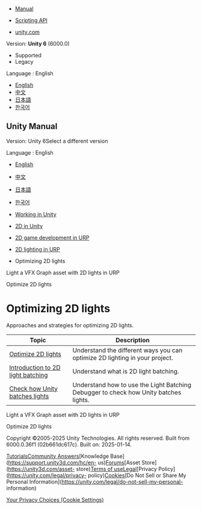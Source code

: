 [](https://docs.unity3d.com)

  * [Manual](../Manual/index.html)
  * [Scripting API](../ScriptReference/index.html)

  * [unity.com](https://unity.com/)

Version: **Unity 6** (6000.0)

  * Supported
  * Legacy

Language : English

  * [English](/Manual/urp/2d-light-optimize.html)
  * [中文](/cn/current/Manual/urp/2d-light-optimize.html)
  * [日本語](/ja/current/Manual/urp/2d-light-optimize.html)
  * [한국어](/kr/current/Manual/urp/2d-light-optimize.html)

[](https://docs.unity3d.com)

## Unity Manual

Version: Unity 6Select a different version

Language : English

  * [English](/Manual/urp/2d-light-optimize.html)
  * [中文](/cn/current/Manual/urp/2d-light-optimize.html)
  * [日本語](/ja/current/Manual/urp/2d-light-optimize.html)
  * [한국어](/kr/current/Manual/urp/2d-light-optimize.html)

  * [Working in Unity](../working-in-unity.html)
  * [2D in Unity](../Unity2D.html)
  * [2D game development in URP](../2d-urp-landing.html)
  * [2D lighting in URP](../urp/2d-index.html)
  * Optimizing 2D lights

[](../urp/2d-visual-effect-graph-compatibility.html)

Light a VFX Graph asset with 2D lights in URP

[](../urp/2d-lights-optimize-methods.html)

Optimize 2D lights

# Optimizing 2D lights

Approaches and strategies for optimizing 2D lights.

Topic | Description  
---|---  
[Optimize 2D lights](2d-lights-optimize-methods.html) | Understand the different ways you can optimize 2D lighting in your project.  
[Introduction to 2D light batching](2d-light-batching-intro.html) | Understand what is 2D light batching.  
[Check how Unity batches lights](2d-light-batching-debugger.html) | Understand how to use the Light Batching Debugger to check how Unity batches lights.  
  
[](../urp/2d-visual-effect-graph-compatibility.html)

Light a VFX Graph asset with 2D lights in URP

[](../urp/2d-lights-optimize-methods.html)

Optimize 2D lights

Copyright ©2005-2025 Unity Technologies. All rights reserved. Built from
6000.0.36f1 (02b661dc617c). Built on: 2025-01-14.

[Tutorials](https://learn.unity.com/)[Community
Answers](https://answers.unity3d.com)[Knowledge
Base](https://support.unity3d.com/hc/en-
us)[Forums](https://forum.unity3d.com)[Asset Store](https://unity3d.com/asset-
store)[Terms of
use](https://docs.unity3d.com/Manual/TermsOfUse.html)[Legal](https://unity.com/legal)[Privacy
Policy](https://unity.com/legal/privacy-
policy)[Cookies](https://unity.com/legal/cookie-policy)[Do Not Sell or Share
My Personal Information](https://unity.com/legal/do-not-sell-my-personal-
information)

[Your Privacy Choices (Cookie Settings)](javascript:void\(0\);)

